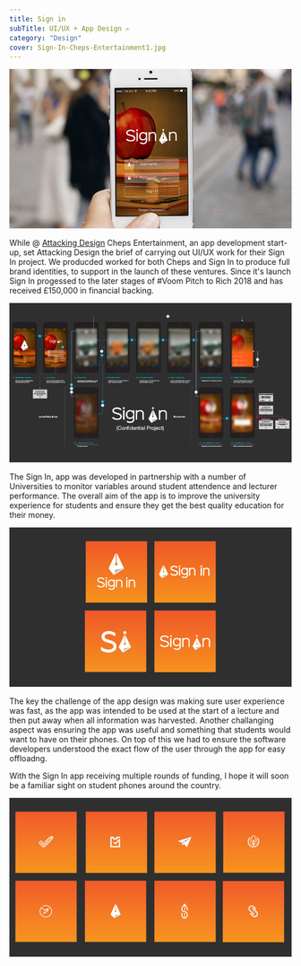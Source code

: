 ```yaml
---
title: Sign in
subTitle: UI/UX + App Design ✍️
category: "Design"
cover: Sign-In-Cheps-Entertainment1.jpg 
---
```


![Signin Hero](./Sign-In-Cheps-Entertainment1.jpg)

While @ [Attacking Design](https:www.attackingpixels.com/Attacking-Design/) Cheps Entertainment, an app development start-up, set Attacking Design the brief of carrying out UI/UX work for their Sign In project. We producded worked for both Cheps and Sign In to produce full brand identities, to support in the launch of these ventures. Since it's launch Sign In progessed to the later stages of #Voom Pitch to Rich 2018 and has received £150,000 in financial backing.

![UX Design App](./Sign-In-Cheps-Entertainment4.jpg)

The Sign In, app was developed in partnership with a number of Universities to monitor variables around student attendence and lecturer performance. The overall aim of the app is to improve the university experience for students and ensure they get the best quality education for their money.

![logo dev 1](./Sign-In-Cheps-Entertainment4.1.jpg)

The key the challenge of the app design was making sure user experience was fast, as the app was intended to be used at the start of a lecture and then put away when all information was harvested. Another challanging aspect was ensuring the app was useful and something that students would want to have on their phones. On top of this we had to ensure the software developers understood the exact flow of the user through the app for easy offloadng.

With the Sign In app receiving multiple rounds of funding, I hope it will soon be a familiar sight on student phones around the country.

![logo dev 2](./Sign-In-Cheps-Entertainment3.jpg)



